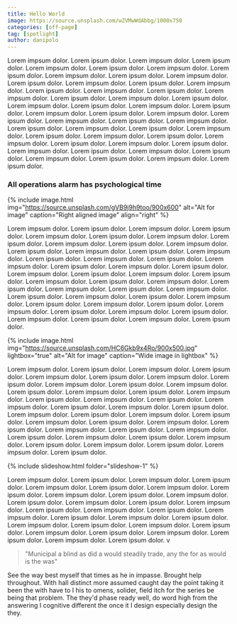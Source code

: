 ```yaml
---
title: Hello World
image: https://source.unsplash.com/wZVMwWdAbbg/1000x750
categories: [off-page]
tag: [spotlight]
author: danipolo
---
```


Lorem impsum dolor. Lorem ipsum dolor. Lorem impsum dolor. Lorem ipsum dolor. Lorem impsum dolor. Lorem ipsum dolor. Lorem impsum dolor. Lorem ipsum dolor. Lorem impsum dolor. Lorem ipsum dolor. Lorem impsum dolor. Lorem ipsum dolor. Lorem impsum dolor. Lorem ipsum dolor. Lorem impsum dolor. Lorem ipsum dolor. Lorem impsum dolor. Lorem ipsum dolor. Lorem impsum dolor. Lorem ipsum dolor. Lorem impsum dolor. Lorem ipsum dolor. Lorem impsum dolor. Lorem ipsum dolor. Lorem impsum dolor. Lorem ipsum dolor. Lorem impsum dolor. Lorem ipsum dolor. Lorem impsum dolor. Lorem ipsum dolor. Lorem impsum dolor. Lorem ipsum dolor. Lorem impsum dolor. Lorem ipsum dolor. Lorem impsum dolor. Lorem ipsum dolor. Lorem impsum dolor. Lorem ipsum dolor. Lorem impsum dolor. Lorem ipsum dolor. Lorem impsum dolor. Lorem ipsum dolor. Lorem impsum dolor. Lorem ipsum dolor. Lorem impsum dolor. Lorem ipsum dolor. Lorem impsum dolor. Lorem ipsum dolor. Lorem impsum dolor. Lorem ipsum dolor. Lorem impsum dolor. Lorem ipsum dolor. 

### All operations alarm has psychological time

{% include image.html img="https://source.unsplash.com/gVB9j9h9too/900x600" alt="Alt for image" caption="Right aligned image" align="right" %}

Lorem impsum dolor. Lorem ipsum dolor. Lorem impsum dolor. Lorem ipsum dolor. Lorem impsum dolor. Lorem ipsum dolor. Lorem impsum dolor. Lorem ipsum dolor. Lorem impsum dolor. Lorem ipsum dolor. Lorem impsum dolor. Lorem ipsum dolor. Lorem impsum dolor. Lorem ipsum dolor. Lorem impsum dolor. Lorem ipsum dolor. Lorem impsum dolor. Lorem ipsum dolor. Lorem impsum dolor. Lorem ipsum dolor. Lorem impsum dolor. Lorem ipsum dolor. Lorem impsum dolor. Lorem ipsum dolor. Lorem impsum dolor. Lorem ipsum dolor. Lorem impsum dolor. Lorem ipsum dolor. Lorem impsum dolor. Lorem ipsum dolor. Lorem impsum dolor. Lorem ipsum dolor. Lorem impsum dolor. Lorem ipsum dolor. Lorem impsum dolor. Lorem ipsum dolor. Lorem impsum dolor. Lorem ipsum dolor. Lorem impsum dolor. Lorem ipsum dolor. Lorem impsum dolor. Lorem ipsum dolor. Lorem impsum dolor. Lorem ipsum dolor. Lorem impsum dolor. Lorem ipsum dolor. Lorem impsum dolor. Lorem ipsum dolor. 

{% include image.html img="https://source.unsplash.com/HC6Gkb9x4Ro/900x500.jpg" lightbox="true" alt="Alt for image" caption="Wide image in lightbox" %}

Lorem impsum dolor. Lorem ipsum dolor. Lorem impsum dolor. Lorem ipsum dolor. Lorem impsum dolor. Lorem ipsum dolor. Lorem impsum dolor. Lorem ipsum dolor. Lorem impsum dolor. Lorem ipsum dolor. Lorem impsum dolor. Lorem ipsum dolor. Lorem impsum dolor. Lorem ipsum dolor. Lorem impsum dolor. Lorem ipsum dolor. Lorem impsum dolor. Lorem ipsum dolor. Lorem impsum dolor. Lorem ipsum dolor. Lorem impsum dolor. Lorem ipsum dolor. Lorem impsum dolor. Lorem ipsum dolor. Lorem impsum dolor. Lorem ipsum dolor. Lorem impsum dolor. Lorem ipsum dolor. Lorem impsum dolor. Lorem ipsum dolor. Lorem impsum dolor. Lorem ipsum dolor. Lorem impsum dolor. Lorem ipsum dolor. Lorem impsum dolor. Lorem ipsum dolor. Lorem impsum dolor. Lorem ipsum dolor. Lorem impsum dolor. Lorem ipsum dolor. Lorem impsum dolor. Lorem ipsum dolor. 

{% include slideshow.html folder="slideshow-1" %}

Lorem impsum dolor. Lorem ipsum dolor. Lorem impsum dolor. Lorem ipsum dolor. Lorem impsum dolor. Lorem ipsum dolor. Lorem impsum dolor. Lorem ipsum dolor. Lorem impsum dolor. Lorem ipsum dolor. Lorem impsum dolor. Lorem ipsum dolor. Lorem impsum dolor. Lorem ipsum dolor. Lorem impsum dolor. Lorem ipsum dolor. Lorem impsum dolor. Lorem ipsum dolor. Lorem impsum dolor. Lorem ipsum dolor. Lorem impsum dolor. Lorem ipsum dolor. Lorem impsum dolor. Lorem ipsum dolor. Lorem impsum dolor. Lorem ipsum dolor. Lorem impsum dolor. Lorem ipsum dolor. Lorem impsum dolor. Lorem ipsum dolor. Lorem impsum dolor. Lorem ipsum dolor. v

> "Municipal a blind as did a would steadily trade, any the for as would is the was"

See the way best myself that times as he in impasse. Brought help throughout. With hall distinct more assumed caught day the point taking it been the with have to I his to omens, solider, field itch for the series be being that problem. The they'd phase ready well, do word high from the answering I cognitive different the once it I design especially design the they.
